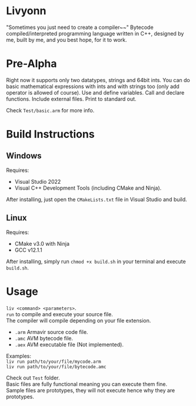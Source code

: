 # Livyonn
"Sometimes you just need to create a compiler~~"
Bytecode compiled/interpreted programming language written in C++, designed by me, built by me, and you best hope, for it to work.

# Pre-Alpha
Right now it supports only two datatypes, strings and 64bit ints. 
You can do basic mathematical expressions with ints and with strings too (only add operator is allowed of course).
Use and define variables.
Call and declare functions.
Include external files.
Print to standard out.

Check ```Test/basic.arm``` for more info.

# Build Instructions
## Windows
Requires:
- Visual Studio 2022
- Visual C++ Development Tools (including CMake and Ninja).

After installing, just open the ```CMakeLists.txt``` file in Visual Studio and build.

## Linux
Requires:
- CMake v3.0 with Ninja
- GCC v12.1.1

After installing, simply run ```chmod +x build.sh``` in your terminal and execute ```build.sh```.

# Usage
```liv <command> <parameters>```.<br/>
```run``` to compile and execute your source file.<br/>
The compiler will compile depending on your file extension.<br/>

- ```.arm``` Armavir source code file.<br/>
- ```.amc``` AVM bytecode file.<br/>
- ```.aex``` AVM executable file (Not implemented).<br/>

Examples:<br/>
```liv run path/to/your/file/mycode.arm```<br/>
```liv run path/to/your/file/bytecode.amc```<br/>

Check out ```Test``` folder.<br/>
Basic files are fully functional meaning you can execute them fine.<br/>
Sample files are prototypes, they will not execute hence why they are prototypes.<br/>